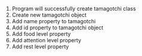 1. Program will successfully create tamagotchi class
2. Create new tamagotchi object
3. Add name property to tamagotchi
4. Add id property to tamagotchi object
5. Add food level property
6. Add attention level property
7. Add rest level property

